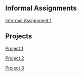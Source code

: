 ## Informal Assignments

[Informal Assignment 1](https://kemckee.github.io/Data146/informal_exercise1.html)

## Projects 

[Project 1](https://kemckee.github.io/Data146/project1.html)

[Project 2](https://kemckee.github.io/Data146/project2.html)

[Project 3](https://kemckee.github.io/Data146/Project3.html)
